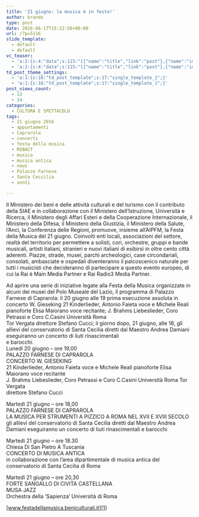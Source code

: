 ```yaml
---
title: '21 giugno: la musica è in festa!'
author: brando
type: post
date: 2016-06-17T15:22:56+00:00
url: /?p=5116
slide_template:
  - default
  - default
vc_teaser:
  - 'a:2:{s:4:"data";s:115:"[{"name":"title","link":"post"},{"name":"image","image":"featured","link":"none"},{"name":"text","mode":"excerpt"}]";s:7:"bgcolor";s:0:"";}'
  - 'a:2:{s:4:"data";s:115:"[{"name":"title","link":"post"},{"name":"image","image":"featured","link":"none"},{"name":"text","mode":"excerpt"}]";s:7:"bgcolor";s:0:"";}'
td_post_theme_settings:
  - 'a:1:{s:16:"td_post_template";s:17:"single_template_1";}'
  - 'a:1:{s:16:"td_post_template";s:17:"single_template_1";}'
post_views_count:
  - 13
  - 14
categories:
  - CULTURA E SPETTACOLO
tags:
  - 21 giugno 2016
  - appuntamenti
  - Caprarola
  - concerti
  - festa della musica
  - MIBACT
  - musica
  - musica antica
  - news
  - Palazzo Farnese
  - Santa Ceccilia
  - venti

---
```

Il Ministero dei beni e delle attività culturali e del turismo con il contributo della SIAE e in collaborazione con il Ministero dell’Istruzione, Università e Ricerca, il Ministero degli Affari Esteri e della Cooperazione Internazionale, il Ministero della Difesa, il Ministero della Giustizia, il Ministero della Salute, l’Anci, la Conferenza delle Regioni, promuove, insieme all’AIPFM, la Festa della Musica del 21 giugno. Coinvolti enti locali, associazioni del settore, realtà del territorio per permettere a solisti, cori, orchestre, gruppi e bande musicali, artisti italiani, stranieri e nuovi italiani di esibirsi in oltre cento città aderenti. Piazze, strade, musei, parchi archeologici, case circondariali, consolati, ambasciate e ospedali diventeranno il palcoscenico naturale per tutti i musicisti che decideranno di partecipare a questo evento europeo, di cui la Rai è Main Media Partner e Rai Radio3 Media Partner.

Ad aprire una serie di iniziative legate alla Festa della Musica organizzate in alcuni dei musei del Polo Museale del Lazio, il programma di Palazzo Farnese di Caprarola: il 20 giugno alle 19 prima esecuzione assoluta in concerto W. Gieseking 21 Kinderlieder, Antonio Faieta voce e Michele Reali pianoforte Elisa Maiorano voce recitante; J. Brahms Liebeslieder, Coro Petrassi e Coro C.Casini Università Roma  
Tor Vergata direttore Stefano Cucci; il giorno dopo, 21 giugno, alle 18, gli allievi del conservatorio di Santa Cecilia diretti dal Maestro Andrea Damiani eseguiranno un concerto di liuti rinascimentali  
e barocchi.  
Lunedì 20 giugno &#8211; ore 19,00  
PALAZZO FARNESE DI CAPRAROLA  
CONCERTO W. GIESEKING  
21 Kinderlieder, Antonio Faieta voce e Michele Reali pianoforte Elisa Maiorano voce recitante  
J. Brahms Liebeslieder, Coro Petrassi e Coro C.Casini Università Roma Tor Vergata  
direttore Stefano Cucci

Martedì 21 giugno &#8211; ore 18,00  
PALAZZO FARNESE DI CAPRAROLA  
LA MUSICA PER STRUMENTI A PIZZICO A ROMA NEL XVII E XVIII SECOLO  
gli allievi del conservatorio di Santa Cecilia diretti dal Maestro Andrea Damiani eseguiranno un concerto di liuti rinascimentali e barocchi

Martedì 21 giugno – ore 18.30  
Chiesa Di San Pietro A Tuscania  
CONCERTO DI MUSICA ANTICA  
in collaborazione con l&#8217;area dipartimentale di musica antica del conservatorio di Santa Cecilia di Roma

Martedì 21 giugno &#8211; ore 20,30  
FORTE SANGALLO DI CIVITA CASTELLANA  
MUSA JAZZ  
Orchestra della ‘Sapienza’ Università di Roma

[www.festadellamusica.beniculturali.it][1]

 [1]: https://www.festadellamusica.beniculturali.it